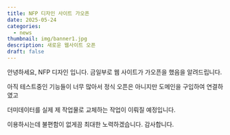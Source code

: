 ```yaml
---
title: NFP 디자인 사이트 가오픈
date: 2025-05-24
categories:
  - news
thumbnail: img/banner1.jpg
description: 새로운 웹사이트 오픈
draft: false
---
```

안녕하세요, NFP 디자인 입니다.
금일부로 웹 사이트가 가오픈을 했음을 알려드립니다.



아직 테스트중인 기능들이 너무 많아서 정식 오픈은 아니지만 도메인을 구입하여 연결하였고

더미데이터를 실제 제 작업물로 교체하는 작업이 이뤄질 예정입니다.

이용하시는데 불편함이 없게끔 최대한 노력하겠습니다. 감사합니다. 
